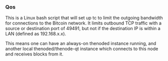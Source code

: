 ### Qos ###

This is a Linux bash script that will set up tc to limit the outgoing bandwidth for connections to the Bitcoin network. It limits outbound TCP traffic with a source or destination port of 49491, but not if the destination IP is within a LAN (defined as 192.168.x.x).

This means one can have an always-on thenoded instance running, and another local thenoded/thenode-qt instance which connects to this node and receives blocks from it.
